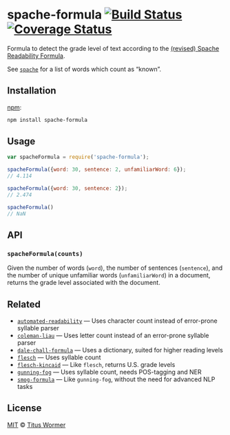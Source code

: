 # spache-formula [![Build Status][travis-badge]][travis] [![Coverage Status][codecov-badge]][codecov]

Formula to detect the grade level of text according to the
[(revised) Spache Readability Formula][formula].

See [`spache`][list] for a list of words which count as “known”.

## Installation

[npm][]:

```bash
npm install spache-formula
```

## Usage

```js
var spacheFormula = require('spache-formula');

spacheFormula({word: 30, sentence: 2, unfamiliarWord: 6});
// 4.114

spacheFormula({word: 30, sentence: 2});
// 2.474

spacheFormula()
// NaN
```

## API

### `spacheFormula(counts)`

Given the number of words (`word`), the number of sentences
(`sentence`), and the number of unique unfamiliar words
(`unfamiliarWord`) in a document, returns the grade level
associated with the document.

## Related

*   [`automated-readability`](https://github.com/wooorm/automated-readability)
    — Uses character count instead of error-prone syllable parser
*   [`coleman-liau`](https://github.com/wooorm/coleman-liau)
    — Uses letter count instead of an error-prone syllable parser
*   [`dale-chall-formula`](https://github.com/wooorm/dale-chall-formula)
    — Uses a dictionary, suited for higher reading levels
*   [`flesch`](https://github.com/wooorm/flesch)
    — Uses syllable count
*   [`flesch-kincaid`](https://github.com/wooorm/flesch-kincaid)
    — Like `flesch`, returns U.S. grade levels
*   [`gunning-fog`](https://github.com/wooorm/gunning-fog)
    — Uses syllable count, needs POS-tagging and NER
*   [`smog-formula`](https://github.com/wooorm/smog-formula)
    — Like `gunning-fog`, without the need for advanced NLP tasks

## License

[MIT][license] © [Titus Wormer][author]

<!-- Definitions -->

[travis-badge]: https://img.shields.io/travis/words/spache-formula.svg

[travis]: https://travis-ci.org/words/spache-formula

[codecov-badge]: https://img.shields.io/codecov/c/github/words/spache-formula.svg

[codecov]: https://codecov.io/github/words/spache-formula

[npm]: https://docs.npmjs.com/cli/install

[license]: LICENSE

[author]: http://wooorm.com

[formula]: http://en.wikipedia.org/wiki/Spache_Readability_Formula

[list]: https://github.com/wooorm/spache
